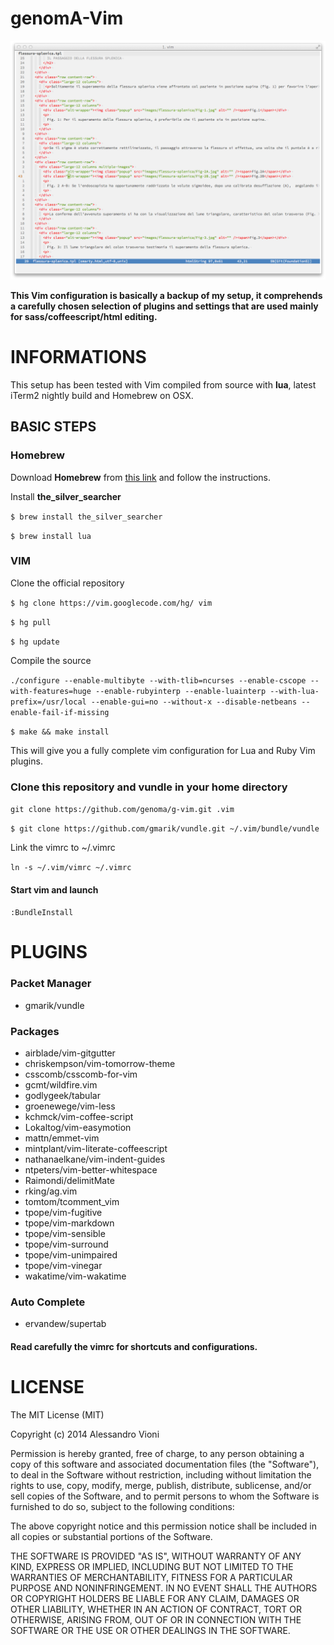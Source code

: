 genomA-Vim
==========

![genoma's vim](screen.png)

**This Vim configuration is basically a backup of my setup, it comprehends a carefully chosen selection of plugins and settings that are used mainly for sass/coffeescript/html editing.**

# INFORMATIONS

This setup has been tested with Vim compiled from source with **lua**, latest iTerm2 nightly build and Homebrew on OSX.

## BASIC STEPS

### Homebrew
Download **Homebrew** from [this link](http://brew.sh/) and follow the instructions.

Install **the_silver_searcher**

`$ brew install the_silver_searcher`

`$ brew install lua`

### VIM
Clone the official repository

`$ hg clone https://vim.googlecode.com/hg/ vim`

`$ hg pull`

`$ hg update`

Compile the source

`./configure --enable-multibyte --with-tlib=ncurses --enable-cscope --with-features=huge --enable-rubyinterp --enable-luainterp --with-lua-prefix=/usr/local --enable-gui=no --without-x --disable-netbeans --enable-fail-if-missing`

`$ make && make install`

This will give you a fully complete vim configuration for Lua and Ruby Vim plugins. 

### Clone this repository and vundle in your home directory

`git clone https://github.com/genoma/g-vim.git .vim`

`$ git clone https://github.com/gmarik/vundle.git ~/.vim/bundle/vundle`

Link the vimrc to ~/.vimrc

`ln -s ~/.vim/vimrc ~/.vimrc`

#### Start vim and launch
`:BundleInstall`

# PLUGINS

### Packet Manager
- gmarik/vundle

### Packages
- airblade/vim-gitgutter
- chriskempson/vim-tomorrow-theme
- csscomb/csscomb-for-vim
- gcmt/wildfire.vim
- godlygeek/tabular
- groenewege/vim-less
- kchmck/vim-coffee-script
- Lokaltog/vim-easymotion
- mattn/emmet-vim
- mintplant/vim-literate-coffeescript
- nathanaelkane/vim-indent-guides
- ntpeters/vim-better-whitespace
- Raimondi/delimitMate
- rking/ag.vim
- tomtom/tcomment_vim
- tpope/vim-fugitive
- tpope/vim-markdown
- tpope/vim-sensible
- tpope/vim-surround
- tpope/vim-unimpaired
- tpope/vim-vinegar
- wakatime/vim-wakatime

### Auto Complete
- ervandew/supertab

#### Read carefully the vimrc for shortcuts and configurations.

# LICENSE
The MIT License (MIT)

Copyright (c) 2014 Alessandro Vioni

Permission is hereby granted, free of charge, to any person obtaining a copy of
this software and associated documentation files (the "Software"), to deal in
the Software without restriction, including without limitation the rights to
use, copy, modify, merge, publish, distribute, sublicense, and/or sell copies of
the Software, and to permit persons to whom the Software is furnished to do so,
subject to the following conditions:

The above copyright notice and this permission notice shall be included in all
copies or substantial portions of the Software.

THE SOFTWARE IS PROVIDED "AS IS", WITHOUT WARRANTY OF ANY KIND, EXPRESS OR
IMPLIED, INCLUDING BUT NOT LIMITED TO THE WARRANTIES OF MERCHANTABILITY, FITNESS
FOR A PARTICULAR PURPOSE AND NONINFRINGEMENT. IN NO EVENT SHALL THE AUTHORS OR
COPYRIGHT HOLDERS BE LIABLE FOR ANY CLAIM, DAMAGES OR OTHER LIABILITY, WHETHER
IN AN ACTION OF CONTRACT, TORT OR OTHERWISE, ARISING FROM, OUT OF OR IN
CONNECTION WITH THE SOFTWARE OR THE USE OR OTHER DEALINGS IN THE SOFTWARE.

